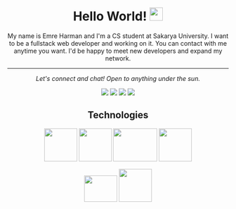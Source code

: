 <h1 align="center">Hello World! <img src="https://raw.githubusercontent.com/MartinHeinz/MartinHeinz/master/wave.gif" width="30px"></h1>

<p align="center">My name is Emre Harman and I'm a CS student at Sakarya University. I want to be a fullstack web developer and working on it. You can contact with me anytime you want. I'd be happy to meet new developers and expand my network.</p>
<hr>
<p align="center">
  <i>Let's connect and chat! Open to anything under the sun.</i>

  <p align="center">
    <a href="https://twitter.com/yazilimci1baba" alt="Twitter"><img src="https://raw.githubusercontent.com/jayehernandez/jayehernandez/3f5402efef9a0ae89211a6e04609558e862ca616/readme/twitter-fill.svg"></a>
    <a href="https://www.linkedin.com/in/emre-harman-2671481a6/" alt="Linkedin"><img src="https://raw.githubusercontent.com/jayehernandez/jayehernandez/3f5402efef9a0ae89211a6e04609558e862ca616/readme/linkedin-fill.svg"></a>
    <a href="mailto:emrehrmn@gmail.com" alt="Contact me"><img src="https://raw.githubusercontent.com/jayehernandez/jayehernandez/3f5402efef9a0ae89211a6e04609558e862ca616/readme/mail-fill.svg"></a>
    <a href="https://emreharman.com" alt="My site"><img src="https://raw.githubusercontent.com/jayehernandez/jayehernandez/3f5402efef9a0ae89211a6e04609558e862ca616/readme/external-link-line.svg"></a>
  </p> 

<h2 align="center">Technologies</h2>

<p align="center">
  <img src="http://resources.spacexchimp.com/images/logos/HTML5.png" width="75" height="75">
  <img src="http://resources.spacexchimp.com/images/logos/CSS3.png" width="75" height="75">
  <img src="https://1000logos.net/wp-content/uploads/2020/09/JavaScript-Logo.png" width="100" height="75">
  <img src="https://ensocore.com/media/61/reactjs-logo-sticker%20%281%29.jpg" width="75" height="75">
</p>

<p align="center">
  <img src="https://raw.githubusercontent.com/isocpp/logos/master/cpp_logo.png" width="75" height="60">
  <img src="https://upload.wikimedia.org/wikipedia/commons/thumb/7/7a/C_Sharp_logo.svg/1200px-C_Sharp_logo.svg.png" width="75" height="75">
  
</p>





